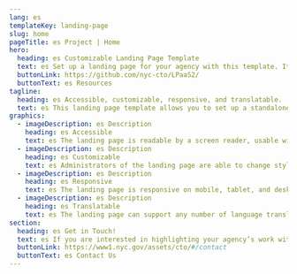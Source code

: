```yaml
---
lang: es
templateKey: landing-page
slug: home
pageTitle: es Project | Home
hero:
  heading: es Customizable Landing Page Template 
  text: es Set up a landing page for your agency with this template. It includes all of the resources that you need to have an easy, compliant, secure, appealing, and sustainable landing page.
  buttonLink: https://github.com/nyc-cto/LPaaS2/
  buttonText: es Resources
tagline:
  heading: es Accessible, customizable, responsive, and translatable.
  text: es This landing page template allows you to set up a standalone microsite that highlights your program, report, plan, or other resource with NYC-approved design and technology. You can edit the template to include useful content and customize it to highlight your agency’s work. The landing page template is WCAG 2.0 compliant, and has multi-lingual support by default. The page is also responsive on mobile, tablet, and desktop platforms.
graphics:
  - imageDescription: es Description
    heading: es Accessible
    text: es The landing page is readable by a screen reader, usable with a keyboard, and has been tested for several additional accessibility features.
  - imageDescription: es Description
    heading: es Customizable
    text: es Administrators of the landing page are able to change styling and theming features of the page, as well as edit any necessary content. 
  - imageDescription: es Description
    heading: es Responsive
    text: es The landing page is responsive on mobile, tablet, and desktop platforms.
  - imageDescription: es Description
    heading: es Translatable
    text: es The landing page can support any number of language translations, including right-to-left languages. 
section:
  heading: es Get in Touch!
  text: es If you are interested in highlighting your agency’s work with a landing page, this template is a great start and we’re happy to help you take it further. For information on how to get started, feel free to contact us.
  buttonLink: https://www1.nyc.gov/assets/cto/#/contact
  buttonText: es Contact Us
---
```

